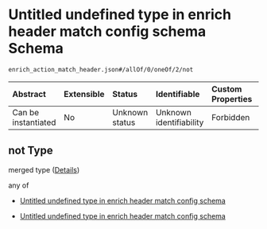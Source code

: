 # Untitled undefined type in enrich header match config schema Schema

```txt
enrich_action_match_header.json#/allOf/0/oneOf/2/not
```



| Abstract            | Extensible | Status         | Identifiable            | Custom Properties | Additional Properties | Access Restrictions | Defined In                                                                                            |
| :------------------ | :--------- | :------------- | :---------------------- | :---------------- | :-------------------- | :------------------ | :---------------------------------------------------------------------------------------------------- |
| Can be instantiated | No         | Unknown status | Unknown identifiability | Forbidden         | Allowed               | none                | [enrich\_action\_match\_header.json\*](../out/enrich_action_match_header.json "open original schema") |

## not Type

merged type ([Details](enrich_action_match_header-allof-0-oneof-2-not.md))

any of

* [Untitled undefined type in enrich header match config schema](enrich_action_match_header-allof-0-oneof-2-not-anyof-0.md "check type definition")

* [Untitled undefined type in enrich header match config schema](enrich_action_match_header-allof-0-oneof-2-not-anyof-1.md "check type definition")
